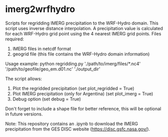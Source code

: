 # imerg2wrfhydro

Scripts for regridding IMERG precipitation to the WRF-Hydro domain.
This script uses inverse distance interpolation. A precipitation value is calculated for each WRF-Hydro grid point using the 4 nearest IMERG grid points.
Files required:
1) IMERG files in netcdf format
2) geogrid file (this file contains the WRF-Hydro domain information)

Usage example:
python regridding.py './path/to/imerg/files/*.nc4' '/path/to/geofile/geo_em.d01.nc' './output_dir'

The script allows:
1) Plot the regridded precipitation (set plot_regridded = True)
2) Plot IMERG precipitation (only for Argentina) (set plot_imerg = True)
3) Debug option (set debug = True)

Don't forget to include a shape file for better reference, this will be optional in future versions.

Note: This repository contains an .ipynb to download the IMERG precipitation from the GES DISC website (https://disc.gsfc.nasa.gov/).
